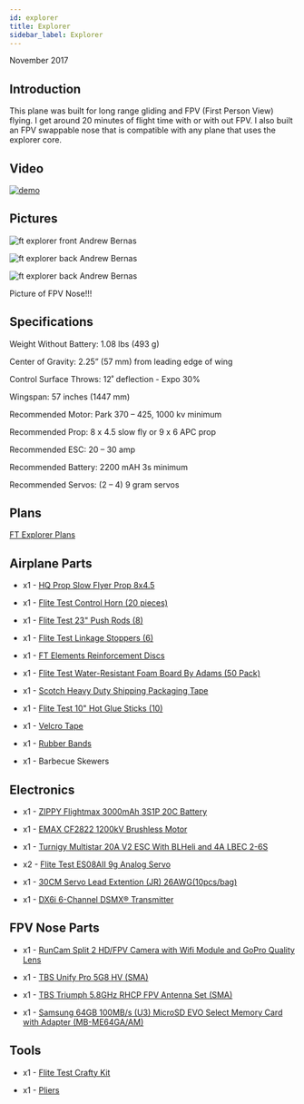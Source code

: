 ```yaml
---
id: explorer
title: Explorer
sidebar_label: Explorer
---
```


November 2017

## Introduction

This plane was built for long range gliding and FPV (First Person View) flying. I get around 20 minutes of flight time with or with out FPV. I also built an FPV swappable nose that is compatible with any plane that uses the explorer core.

## Video

[![demo](assets/rc-airplanes/ft-explorer/demo.jpg)](https://www.youtube.com/watch?v=poedh6mf1UQ)

## Pictures

![ft explorer front Andrew Bernas](assets/rc-airplanes/ft-explorer/ft-explorer-1.jpg)

![ft explorer back Andrew Bernas](assets/rc-airplanes/ft-explorer/ft-explorer-2.jpg)

![ft explorer back Andrew Bernas](assets/rc-airplanes/ft-explorer/ft-explorer-3.jpg)

Picture of FPV Nose!!!

## Specifications

Weight Without Battery: 1.08 lbs (493 g)

Center of Gravity: 2.25” (57 mm) from leading edge of wing

Control Surface Throws: 12˚ deflection - Expo 30%

Wingspan: 57 inches (1447 mm)

Recommended Motor: Park 370 – 425, 1000 kv minimum

Recommended Prop: 8 x 4.5 slow fly or 9 x 6 APC prop

Recommended ESC: 20 – 30 amp

Recommended Battery: 2200 mAH 3s minimum 

Recommended Servos: (2 – 4) 9 gram servos

## Plans

[FT Explorer Plans](assets/rc-airplanes/ft-explorer/ft_explorer_plans.pdf)

## Airplane Parts

* x1 - [HQ Prop Slow Flyer Prop 8x4.5](https://store.flitetest.com/hq-prop-slow-flyer-prop-8x4.5-2-hq-p010108450/p694731)

* x1 - [Flite Test Control Horn (20 pieces)](https://store.flitetest.com/flite-test-control-horn-20-pieces-flt-2005/p674276)

* x1 - [Flite Test 23" Push Rods (8)](https://store.flitetest.com/flite-test-23-push-rods-8-flt-2071/p791696)

* x1 - [Flite Test Linkage Stoppers (6)](https://store.flitetest.com/flite-test-linkage-stoppers-6-flt-2088/p846375)

* x1 - [FT Elements Reinforcement Discs](https://b2b.flitetest.com/ft-elements-reinforcement-discs/)

* x1 - [Flite Test Water-Resistant Foam Board By Adams (50 Pack)](https://store.flitetest.com/flite-test-waterresistant-foam-board-by-adams-50-pack-flt-2049/p674258)

* x1 - [Scotch Heavy Duty Shipping Packaging Tape](https://www.amazon.com/Scotch-Shipping-Packaging-Dispenser-142-6/dp/B000J07BRQ)

* x1 - [Flite Test 10" Hot Glue Sticks (10)](https://store.flitetest.com/flite-test-10-hot-glue-sticks-10-flt-2056/p675953)

* x1 - [Velcro Tape](https://www.amazon.com/VELCRO-Brand-Industrial-Strength-Superior/dp/B00114LOMM/ref=sr_1_1_sspa?keywords=velcro&qid=1563836688&s=gateway&sr=8-1-spons&th=1)

* x1 - [Rubber Bands](https://www.amazon.com/Alliance-26339-Advantage-Contains-Approx/dp/B008X09PGO/ref=sr_1_5?gclid=EAIaIQobChMIs5i279zt4wIVVRx9Ch1lagjREAAYAiAAEgKcK_D_BwE&hvadid=174255625898&hvdev=c&hvlocphy=9031971&hvnetw=g&hvpos=1t2&hvqmt=e&hvrand=9585746456564511481&hvtargid=kwd-90756301&hydadcr=24663_9649017&keywords=rubber+bands&qid=1565076670&s=gateway&sr=8-5)

* x1 - Barbecue Skewers

## Electronics

* x1 - [ZIPPY Flightmax 3000mAh 3S1P 20C Battery](https://hobbyking.com/en_us/zippy-flightmax-3000mah-3s1p-20c.html)

* x1 - [EMAX CF2822 1200kV Brushless Motor](https://store.flitetest.com/emax-cf2822-1200kv-brushless-motor-emx-mt-0487/p694265)

* x1 - [Turnigy Multistar 20A V2 ESC With BLHeli and 4A LBEC 2-6S](https://hobbyking.com/en_us/turnigy-multistar-20a-v2-esc-with-blheli-and-4a-lbec-2-6s.html)

* x2 - [Flite Test ES08AII 9g Analog Servo](https://store.flitetest.com/flite-test-es08aii-9g-analog-servo-flt-3032/p785288)

* x1 - [30CM Servo Lead Extention (JR) 26AWG(10pcs/bag)](https://hobbyking.com/en_us/30cm-servo-lead-extention-jr-26awg-10pcs-bag.html)

* x1 - [DX6i 6-Channel DSMX® Transmitter](https://www.horizonhobby.com/dx6i-6-channel-dsmx-reg%3B-transmitter-spmr6630)

## FPV Nose Parts

* x1 - [RunCam Split 2 HD/FPV Camera with Wifi Module and GoPro Quality Lens](https://www.getfpv.com/runcam-split-2-hd-fpv-camera.html)

* x1 - [TBS Unify Pro 5G8 HV (SMA)](https://www.getfpv.com/tbs-unify-pro-5g8-hv-sma.html)

* x1 - [TBS Triumph 5.8GHz RHCP FPV Antenna Set (SMA)](https://www.getfpv.com/tbs-triumph-5-8ghz-rhcp-fpv-antenna-set-sma.html)

* x1 - [Samsung 64GB 100MB/s (U3) MicroSD EVO Select Memory Card with Adapter (MB-ME64GA/AM)](https://www.amazon.com/Samsung-MicroSD-Adapter-MB-ME64GA-AM/dp/B06XX29S9Q/ref=asc_df_B06XX29S9Q/?tag=hyprod-20&linkCode=df0&hvadid=309833041189&hvpos=1o1&hvnetw=g&hvrand=10657676754216670968&hvpone=&hvptwo=&hvqmt=&hvdev=c&hvdvcmdl=&hvlocint=&hvlocphy=9031971&hvtargid=pla-469719052797&psc=1)

## Tools

* x1 - [Flite Test Crafty Kit](https://store.flitetest.com/flite-test-crafty-kit-flt-5010/p791877)

* x1 - [Pliers](https://www.amazon.com/Tools-VISE-GRIP-Pliers-6-Inch-2078216/dp/B000A0OW2M?ref_=Oct_BSellerC_553314_1&pf_rd_p=192c0672-a4fc-5e22-b935-349dd71711e1&pf_rd_s=merchandised-search-6&pf_rd_t=101&pf_rd_i=553314&pf_rd_m=ATVPDKIKX0DER&pf_rd_r=2M4HQBG3AXGM6CT25QDS&pf_rd_r=2M4HQBG3AXGM6CT25QDS&pf_rd_p=192c0672-a4fc-5e22-b935-349dd71711e1)
